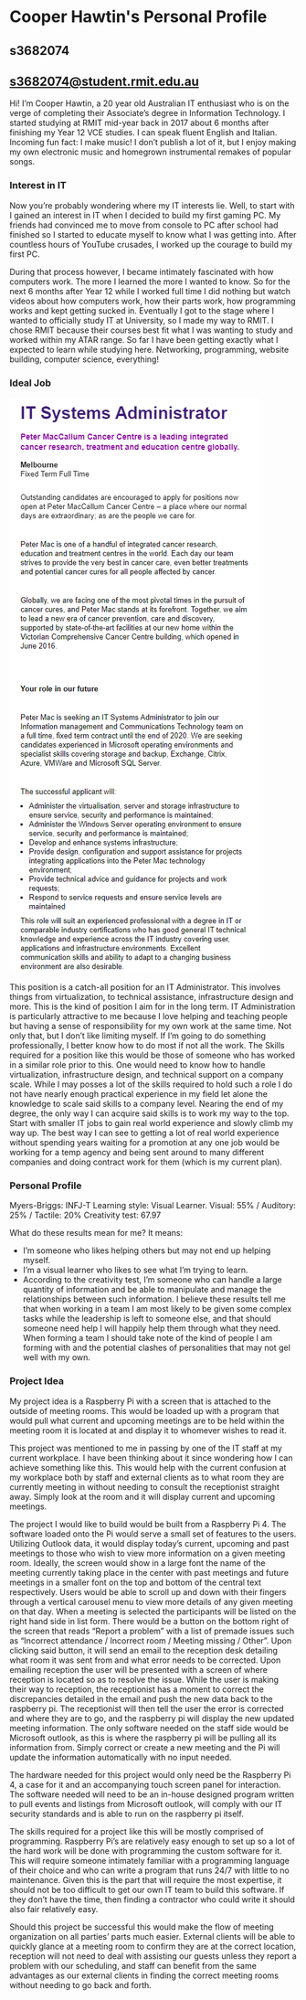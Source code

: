 # Cooper Hawtin's Personal Profile

## s3682074
## s3682074@student.rmit.edu.au


Hi! I’m Cooper Hawtin, a 20 year old Australian IT enthusiast who is on the verge of completing their Associate’s degree in Information Technology. I started studying at RMIT mid-year back in 2017 about 6 months after finishing my Year 12 VCE studies. I can speak fluent English and Italian. Incoming fun fact: I make music! I don’t publish a lot of it, but I enjoy making my own electronic music and homegrown instrumental remakes of popular songs.

### Interest in IT

Now you’re probably wondering where my IT interests lie. Well, to start with I gained an interest in IT when I decided to build my first gaming PC. My friends had convinced me to move from console to PC after school had finished so I started to educate myself to know what I was getting into. After countless hours of YouTube crusades, I worked up the courage to build my first PC.

During that process however, I became intimately fascinated with how computers work. The more I learned the more I wanted to know. So for the next 6 months after Year 12 while I worked full time I did nothing but watch videos about how computers work, how their parts work, how programming works and kept getting sucked in. Eventually I got to the stage where I wanted to officially study IT at University, so I made my way to RMIT. I chose RMIT because their courses best fit what I was wanting to study and worked within my ATAR range. So far I have been getting exactly what I expected to learn while studying here. Networking, programming, website building, computer science, everything!

### Ideal Job

<img src="images\job.png"> 

This position is a catch-all position for an IT Administrator. This involves things from virtualization, to technical assistance, infrastructure design and more. This is the kind of position I aim for in the long term. IT Administration is particularly attractive to me because I love helping and teaching people but having a sense of responsibility for my own work at the same time. Not only that, but I don’t like limiting myself. If I’m going to do something professionally, I better know how to do most if not all the work.
The Skills required for a position like this would be those of someone who has worked in a similar role prior to this. One would need to know how to handle virtualization, infrastructure design, and technical support on a company scale.
While I may posses a lot of the skills required to hold such a role I do not have nearly enough practical experience in my field let alone the knowledge to scale said skills to a company level.
Nearing the end of my degree, the only way I can acquire said skills is to work my way to the top. Start with smaller IT jobs to gain real world experience and slowly climb my way up. The best way I can see to getting a lot of real world experience without spending years waiting for a promotion at any one job would be working for a temp agency and being sent around to many different companies and doing contract work for them (which is my current plan).

### Personal Profile

Myers-Briggs: INFJ-T
Learning style: Visual Learner. Visual: 55% / Auditory: 25% / Tactile: 20%
Creativity test: 67.97

What do these results mean for me? It means:
-	I’m someone who likes helping others but may not end up helping myself.
-	I’m a visual learner who likes to see what I’m trying to learn.
-	According to the creativity test, I’m someone who can handle a large quantity of information and be able to manipulate and manage the relationships between such information.
I believe these results tell me that when working in a team I am most likely to be given some complex tasks while the leadership is left to someone else, and that should someone need help I will happily help them through what they need. When forming a team I should take note of the kind of people I am forming with and the potential clashes of personalities that may not gel well with my own.

### Project Idea

My project idea is a Raspberry Pi with a screen that is attached to the outside of meeting rooms. This would be loaded up with a program that would pull what current and upcoming meetings are to be held within the meeting room it is located at and display it to whomever wishes to read it.

This project was mentioned to me in passing by one of the IT staff at my current workplace. I have been thinking about it since wondering how I can achieve something like this. This would help with the current confusion at my workplace both by staff and external clients as to what room they are currently meeting in without needing to consult the receptionist straight away. Simply look at the room and it will display current and upcoming meetings.

The project I would like to build would be built from a Raspberry Pi 4. The software loaded onto the Pi would serve a small set of features to the users. Utilizing Outlook data, it would display today’s current, upcoming and past meetings to those who wish to view more information on a given meeting room. Ideally, the screen would show in a large font the name of the meeting currently taking place in the center with past meetings and future meetings in a smaller font on the top and bottom of the central text respectively. Users would be able to scroll up and down with their fingers through a vertical carousel menu to view more details of any given meeting on that day. When a meeting is selected the participants will be listed on the right hand side in list form. There would be a button on the bottom right of the screen that reads “Report a problem” with a list of premade issues such as “Incorrect attendance / Incorrect room / Meeting missing / Other”. Upon clicking said button, it will send an email to the reception desk detailing what room it was sent from and what error needs to be corrected. Upon emailing reception the user will be presented with a screen of where reception is located so as to resolve the issue. While the user is making their way to reception, the receptionist has a moment to correct the discrepancies detailed in the email and push the new data back to the raspberry pi. The receptionist will then tell the user the error is corrected and where they are to go, and the raspberry pi will display the new updated meeting information. The only software needed on the staff side would be Microsoft outlook, as this is where the raspberry pi will be pulling all its information from. Simply correct or create a new meeting and the Pi will update the information automatically with no input needed.

The hardware needed for this project would only need be the Raspberry Pi 4, a case for it and an accompanying touch screen panel for interaction. The software needed will need to be an in-house designed program written to pull events and listings from Microsoft outlook, will comply with our IT security standards and is able to run on the raspberry pi itself.

The skills required for a project like this will be mostly comprised of programming. Raspberry Pi’s are relatively easy enough to set up so a lot of the hard work will be done with programming the custom software for it. This will require someone intimately familiar with a programming language of their choice and who can write a program that runs 24/7 with little to no maintenance. Given this is the part that will require the most expertise, it should not be too difficult to get our own IT team to build this software. If they don’t have the time, then finding a contractor who could write it should also fair relatively easy.

Should this project be successful this would make the flow of meeting organization on all parties’ parts much easier. External clients will be able to quickly glance at a meeting room to confirm they are at the correct location, reception will not need to deal with assisting our guests unless they report a problem with our scheduling, and staff can benefit from the same advantages as our external clients in finding the correct meeting rooms without needing to go back and forth.
